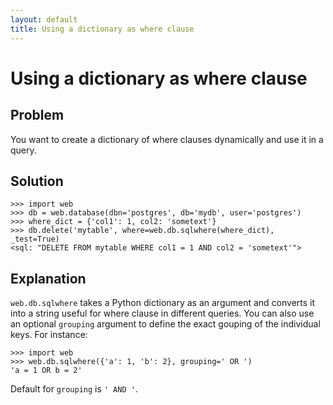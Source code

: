```yaml
---
layout: default
title: Using a dictionary as where clause
---
```


# Using a dictionary as where clause

## Problem

You want to create a dictionary of where clauses dynamically and use it in a query.

## Solution

    >>> import web
    >>> db = web.database(dbn='postgres', db='mydb', user='postgres')
    >>> where_dict = {'col1': 1, col2: 'sometext'}
    >>> db.delete('mytable', where=web.db.sqlwhere(where_dict), _test=True)
    <sql: "DELETE FROM mytable WHERE col1 = 1 AND col2 = 'sometext'">

## Explanation

`web.db.sqlwhere` takes a Python dictionary as an argument and converts it into a string useful for where clause in different queries. You can also use an optional `grouping` argument to define the exact gouping of the individual keys. For instance:

    >>> import web
    >>> web.db.sqlwhere({'a': 1, 'b': 2}, grouping=' OR ')
    'a = 1 OR b = 2'

Default for `grouping` is `' AND '`.